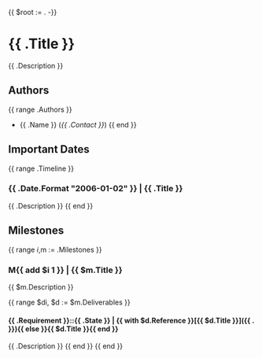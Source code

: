 {{ $root := . -}}

# {{ .Title }}
{{ .Description }}

## Authors
{{ range .Authors }}
- {{ .Name }} (*{{ .Contact }}*)
{{ end }}

## Important Dates
{{ range .Timeline }}
### **{{ .Date.Format "2006-01-02" }}** | {{ .Title }}
{{ .Description }}
{{ end }}


## Milestones
{{ range $i,$m := .Milestones }}
### **M{{ add $i 1 }}** | {{ $m.Title }}
{{ $m.Description }}

{{ range $di, $d := $m.Deliverables }}
#### **{{ .Requirement }}::{{ .State }}** | {{ with $d.Reference }}[{{ $d.Title }}]({{ . }}){{ else }}{{ $d.Title }}{{ end }}
{{ .Description }}
{{ end }}
{{ end }}

